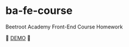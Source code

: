 # ba-fe-course

Beetroot Academy Front-End Course Homework

🚧 [DEMO](https://nthbutsky.github.io/ba-fe-course/) 🚧
